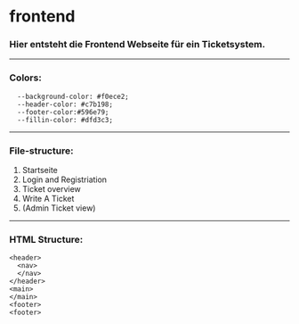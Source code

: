 # frontend
### Hier entsteht die Frontend Webseite für ein Ticketsystem.
--------------------------------------------------------
### Colors:
```
  --background-color: #f0ece2;
  --header-color: #c7b198;
  --footer-color:#596e79;
  --fillin-color: #dfd3c3;
```
--------------------------------------------------------
### File-structure:
1. Startseite
2. Login and Registriation
3. Ticket overview
4. Write A Ticket
5. (Admin Ticket view)
--------------------------------------------------------
### HTML Structure:
```
<header>
  <nav>
  </nav>
</header>
<main>
</main>
<footer>
<footer> 
```
